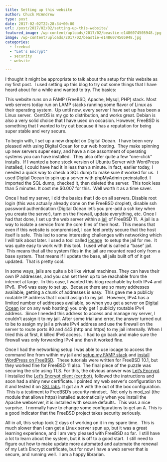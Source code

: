 ```yaml
---
title: Setting up this website
author: Chuck McAndrew
type: post
date: 2017-02-02T22:28:34+00:00
url: /post/2017/02/02/setting-up-this-website/
featured_image: /wp-content/uploads/2017/02/beastie-e1486074505948.jpg
image: /wp-content/uploads/2017/02/beastie-e1486074505948.jpg
categories:
  - freebsd
  - "Let's Encrypt"
  - security
  - website

---
```

I thought it might be appropriate to talk about the setup for this website as my first post.  I used setting up this blog to try out some things that I have heard about for a while and wanted to try. The basics:

This website runs on a FAMP (FreeBSD, Apache, Mysql, PHP) stack. Most web servers today run on LAMP stacks running some flavor of Linux as their operating system.  Up until now, every server I have set up has been a Linux server.  CentOS is my go to distribution, and works great. Debian is also a very solid choice that I have used on occasion. However, FreeBSD is something that I wanted to try out because it has a reputation for being super stable and very secure.

To begin with, I set up a new droplet on Digital Ocean.  I have been very pleased with using Digital Ocean for our web hosting.  They make spinning up new servers super easy, and have a nice assortment of operating systems you can have installed.  They also offer quite a few &#8220;one-click&#8221; installs.  If I wanted a bone stock version of Ubuntu Server with WordPress installed, I could have had it in less than a minute. In fact, earlier today, I needed a quick way to check a SQL dump to make sure it worked for us.  I used Digital Ocean to spin up a server with phpMyAdmin preinstalled. I imported the SQL dump, checked it, then deleted the server.  This took less than 5 minutes. It cost me $0.007 for this.  Well worth it as a time saver.

Once I had my server, I did the basics that I do on all servers. Disable root login (this was actually already done on the FreeBSD droplet), disable ssh password authentication (Digital Ocean let&#8217;s you pre-add a ssh key when you create the server), turn on the firewall, update everything, etc. Once I had that done, I set up the web server within a [jail][1] of FreeBSD 11.  A jail is a way to isolate a service from the core files of their host.  This means that even if this website is compromised, I can feel pretty secure that the host itself is safe.  This led to some interesting challenges with networking which I will talk about later. I used a tool called [iocage][2]  to setup the jail for me.  It was quite easy to work with this tool.  I used what is called a &#8220;base&#8221; jail.  This means that all the system files in the jail are mounted read only from a base system.  That means if I update the base, all jails built off of it get updated.  That is pretty cool.

In some ways, jails are quite a bit like virtual machines. They can have their own IP addresses, and you can set them up to be reachable from the internet at large.  In this case, I wanted this blog reachable by both IPv4 and IPv6.  IPv6 was easy to set up.  Because there are so many addresses available, getting a chunk of addresses is easy.  This gave me a publicly routable IP address that I could assign to my jail.  However, IPv4 has a limited number of addresses available, so when you get a server on [Digital Ocean][3] (or on any web hosting) you only get 1 publicly routable IPv4 address.  Since I needed this address to access and manage my server, I couldn&#8217;t assign it to my jail. After some trial and error, the answer turned out to be to assign my jail a private IPv4 address and use the firewall on the server to route ports 80 and 443 (http and https) to my jail internally. When I tried this at first, it killed IPv6 access.  I had to go back and make sure the firewall was only forwarding IPv4 and then it worked fine.

Once I had the networking setup I was able to use iocage to access the command line from within my jail and [setup my FAMP stack][4] and [install WordPress on FreeBSD][5].  These tutorials were written for FreeBSD 10.1, but they worked fine for FreeBSD 11 also. The final piece of the puzzle was securing the site using TLS. For this, the obvious answer was [Let&#8217;s Encrypt][6]. I installed the [Let&#8217;s Encrypt client (certbot)][7], followed the instructions and soon had a shiny new certificate. I pointed my web server&#8217;s configuration to it and tested it on [SSL labs][8]. It got an A with the out of the box configuration.  This is a testiment to FreeBSD&#8217;s security mindset.  Not only is mod_ssl (the module that allows https) installed automatically when you install the Apache webserver, it is installed with secure defaults.  This was a nice surprise.  I normally have to change some configurations to get an A. This is a good indicator that the FreeBSD project takes security seriously.

All in all, this setup took 2 days of working on it in my spare time.  This is much slower than I can get a Linux server spun up, but it was a great learning experience, and I am very pleased with FreeBSD so far.  I still have a lot to learn about the system, but it is off to a good start.  I still need to figure out how to make update more automated and automate the renewal of my Let&#8217;s Encrypt certificate, but for now I have a web server that is secure, and running well.  I am a happy librarian.

 [1]: https://www.freebsd.org/doc/en/books/handbook/book.html#jails
 [2]: https://github.com/iocage/iocage
 [3]: https://www.digitalocean.com/
 [4]: https://www.digitalocean.com/community/tutorials/how-to-install-an-apache-mysql-and-php-famp-stack-on-freebsd-10-1
 [5]: https://www.digitalocean.com/community/tutorials/how-to-install-wordpress-with-apache-on-freebsd-10-1
 [6]: https://letsencrypt.org/
 [7]: https://certbot.eff.org/
 [8]: https://www.ssllabs.com/ssltest/analyze.html?d=techblog.leblibrary.com
